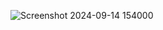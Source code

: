 ![Screenshot 2024-09-14 154000](https://github.com/user-attachments/assets/fac6eca5-07ec-45b6-a61a-cb7298fa9227)
